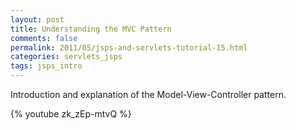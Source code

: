 ```yaml
---           
layout: post
title: Understanding the MVC Pattern
comments: false
permalink: 2011/05/jsps-and-servlets-tutorial-15.html
categories: servlets_jsps
tags: jsps_intro
---
```


Introduction and explanation of the Model-View-Controller pattern.

{% youtube zk_zEp-mtvQ %}